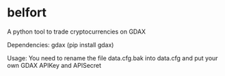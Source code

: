 # belfort
A python tool to trade cryptocurrencies on GDAX

Dependencies:
gdax (pip install gdax)

Usage:
You need to rename the file data.cfg.bak into data.cfg and put your own GDAX APIKey and APISecret 

